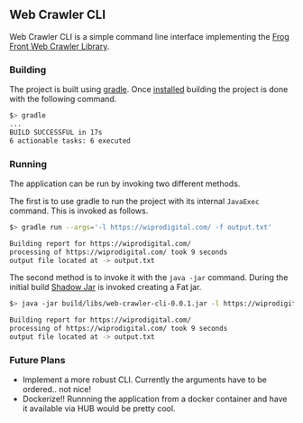 ## Web Crawler CLI

Web Crawler CLI is a simple command line interface implementing the [Frog Front Web Crawler Library](https://github.com/Frog-Front/web-crawler).

### Building
The project is built using [gradle](https://gradle.org/). Once [installed](https://gradle.org/install/) building the project is done with the following command.

```bash
$> gradle
...
BUILD SUCCESSFUL in 17s
6 actionable tasks: 6 executed
```


### Running
The application can be run by invoking two different methods.

The first is to use gradle to run the project with its internal `JavaExec` command. This is invoked as follows.

```bash
$> gradle run --args='-l https://wiprodigital.com/ -f output.txt'

Building report for https://wiprodigital.com/
processing of https://wiprodigital.com/ took 9 seconds
output file located at -> output.txt

```

The second method is to invoke it with the `java -jar` command. During the initial build [Shadow Jar](https://github.com/johnrengelman/shadow) is invoked creating a Fat jar.

```bash
$> java -jar build/libs/web-crawler-cli-0.0.1.jar -l https://wiprodigital.com/ -f output.txt

Building report for https://wiprodigital.com/
processing of https://wiprodigital.com/ took 9 seconds
output file located at -> output.txt

```

### Future Plans
  - Implement a more robust CLI. Currently the arguments have to be ordered.. not nice!
  - Dockerize!! Runnning the application from a docker container and have it available via HUB would be pretty cool.
